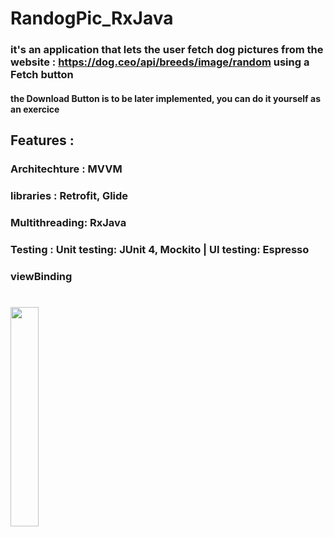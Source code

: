 # RandogPic_RxJava


### it's an application that lets the user fetch dog pictures from the website : https://dog.ceo/api/breeds/image/random using a Fetch button
#### the Download Button is to be later implemented, you can do it yourself as an exercice
## Features :

### Architechture : MVVM
### libraries : Retrofit, Glide
### Multithreading: RxJava
### Testing : Unit testing: JUnit 4, Mockito | UI testing: Espresso
### viewBinding

#
<image src ="https://github.com/25THELL52/RanDogPic/assets/79938851/8e26a740-3c89-4eab-884c-fece42c5a5cd" width="30%" height="30%">

